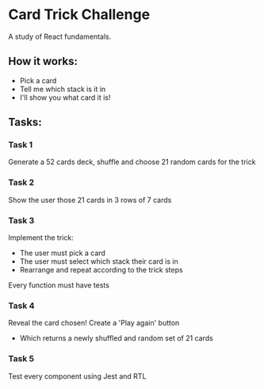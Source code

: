 # Card Trick Challenge
A study of React fundamentals.

## How it works:
- Pick a card
- Tell me which stack is it in
- I'll show you what card it is!

## Tasks:

### Task 1
Generate a 52 cards deck, shuffle and choose 21 random cards for the trick

### Task 2
Show the user those 21 cards in 3 rows of 7 cards

### Task 3 
Implement the trick:
- The user must pick a card
- The user must select which stack their card is in
- Rearrange and repeat according to the trick steps

Every function must have tests

### Task 4
Reveal the card chosen!
Create a 'Play again' button
  - Which returns a newly shuffled and random set of 21 cards

### Task 5
Test every component using Jest and RTL
